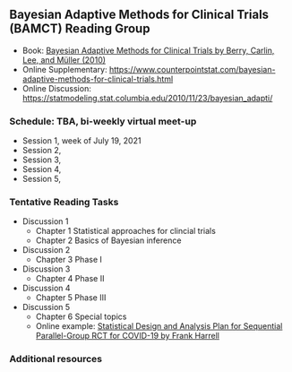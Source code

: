 ## Bayesian Adaptive Methods for Clinical Trials (BAMCT) Reading Group

- Book: [Bayesian Adaptive Methods for Clinical Trials by Berry, Carlin, Lee, and Müller (2010)](https://www.routledge.com/Bayesian-Adaptive-Methods-for-Clinical-Trials/Berry-Carlin-Lee-Muller/p/book/9781439825488)
- Online Supplementary: https://www.counterpointstat.com/bayesian-adaptive-methods-for-clinical-trials.html
- Online Discussion: https://statmodeling.stat.columbia.edu/2010/11/23/bayesian_adapti/

### Schedule: TBA, bi-weekly virtual meet-up
- Session 1, week of July 19, 2021
- Session 2, 
- Session 3,
- Session 4,
- Session 5, 

### Tentative Reading Tasks

- Discussion 1
    - Chapter 1 Statistical approaches for clincial trials
    - Chapter 2 Basics of Bayesian inference
- Discussion 2
    - Chapter 3 Phase I
- Discussion 3
    - Chapter 4 Phase II
- Discussion 4
    - Chapter 5 Phase III
- Discussion 5
    - Chapter 6 Special topics
    - Online example: [Statistical Design and Analysis Plan for Sequential Parallel-Group RCT for COVID-19 by Frank Harrell](https://hbiostat.org/proj/covid19/bayesplan.html)

### Additional resources


